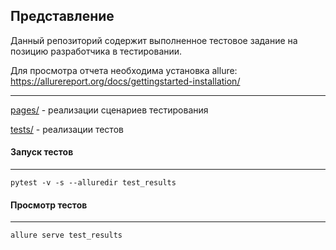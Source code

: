 Представление
-------------

Данный репозиторий содержит выполненное тестовое задание на позицию разработчика в
тестировании.

Для просмотра отчета необходима установка allure: https://allurereport.org/docs/gettingstarted-installation/

-----

[pages/](pages/) - реализации сценариев тестирования

[tests/](tests/) - реализации тестов

#### Запуск тестов
-----------------

    pytest -v -s --alluredir test_results

#### Просмотр тестов
-------------------

    allure serve test_results